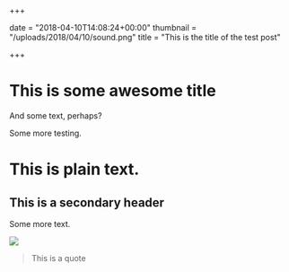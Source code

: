 +++

date = "2018-04-10T14:08:24+00:00"
thumbnail = "/uploads/2018/04/10/sound.png"
title = "This is the title of the test post"

+++
# This is some awesome title

And some text, perhaps?

Some more testing.

# This is plain text.

## This is a secondary header

Some more text.

![](/uploads/2018/04/16/unions-together.png)

> This is a quote
